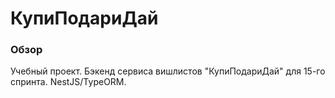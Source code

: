 # КупиПодариДай

### Обзор

Учебный проект. Бэкенд сервиса вишлистов "КупиПодариДай" для 15-го спринта. NestJS/TypeORM.
